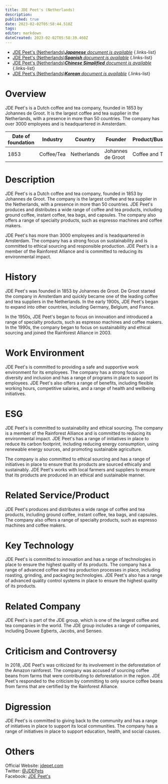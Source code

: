 ```yaml
---
title: JDE Peet's (Netherlands)
description: 
published: true
date: 2023-02-02T05:58:44.510Z
tags: 
editor: markdown
dateCreated: 2023-02-02T05:58:39.460Z
---
```


- [JDE Peet's (Netherlands)***Japanese** document is available*](/ja/Knowledge-base/Dictionary/Company/jde-peet-s-netherlands)
{.links-list}
- [JDE Peet's (Netherlands)***Spanish** document is available*](/es/Knowledge-base/Dictionary/Company/jde-peet-s-netherlands)
{.links-list}
- [JDE Peet's (Netherlands)***Chinese Simplified** document is available*](/zh/Knowledge-base/Dictionary/Company/jde-peet-s-netherlands)
{.links-list}
- [JDE Peet's (Netherlands)***Korean** document is available*](/ko/Knowledge-base/Dictionary/Company/jde-peet-s-netherlands)
{.links-list}


# Overview

JDE Peet's is a Dutch coffee and tea company, founded in 1853 by Johannes de Groot. It is the largest coffee and tea supplier in the Netherlands, with a presence in more than 50 countries. The company has over 3000 employees and is headquartered in Amsterdam.

| Date of foundation | Industry | Country | Founder | Product/Business | Number of employees | Location of headquarters | Company website |
| ------------------ | -------- | ------- | ------- | ---------------- | ------------------ | ---------------------- | --------------- |
| 1853              | Coffee/Tea | Netherlands | Johannes de Groot | Coffee and Tea | 3000+ | Amsterdam | [jdepet.com](https://www.jdepet.com/) |

# Description

JDE Peet's is a Dutch coffee and tea company, founded in 1853 by Johannes de Groot. The company is the largest coffee and tea supplier in the Netherlands, with a presence in more than 50 countries. JDE Peet's produces and distributes a wide range of coffee and tea products, including ground coffee, instant coffee, tea bags, and capsules. The company also offers a range of specialty products, such as espresso machines and coffee makers.

JDE Peet's has more than 3000 employees and is headquartered in Amsterdam. The company has a strong focus on sustainability and is committed to ethical sourcing and responsible production. JDE Peet's is a member of the Rainforest Alliance and is committed to reducing its environmental impact.

# History

JDE Peet's was founded in 1853 by Johannes de Groot. De Groot started the company in Amsterdam and quickly became one of the leading coffee and tea suppliers in the Netherlands. In the early 1900s, JDE Peet's began to expand into other countries, including Germany, Belgium, and France.

In the 1950s, JDE Peet's began to focus on innovation and introduced a range of specialty products, such as espresso machines and coffee makers. In the 1990s, the company began to focus on sustainability and ethical sourcing and joined the Rainforest Alliance in 2003.

# Work Environment

JDE Peet's is committed to providing a safe and supportive work environment for its employees. The company has a strong focus on diversity and inclusion and has a range of programs in place to support its employees. JDE Peet's also offers a range of benefits, including flexible working hours, competitive salaries, and a range of health and wellbeing initiatives.

# ESG

JDE Peet's is committed to sustainability and ethical sourcing. The company is a member of the Rainforest Alliance and is committed to reducing its environmental impact. JDE Peet's has a range of initiatives in place to reduce its carbon footprint, including reducing energy consumption, using renewable energy sources, and promoting sustainable agriculture.

The company is also committed to ethical sourcing and has a range of initiatives in place to ensure that its products are sourced ethically and sustainably. JDE Peet's works with local farmers and suppliers to ensure that its products are produced in an ethical and sustainable manner.

# Related Service/Product

JDE Peet's produces and distributes a wide range of coffee and tea products, including ground coffee, instant coffee, tea bags, and capsules. The company also offers a range of specialty products, such as espresso machines and coffee makers.

# Key Technology

JDE Peet's is committed to innovation and has a range of technologies in place to ensure the highest quality of its products. The company has a range of advanced coffee and tea production processes in place, including roasting, grinding, and packaging technologies. JDE Peet's also has a range of advanced quality control systems in place to ensure the highest quality of its products.

# Related Company

JDE Peet's is part of the JDE group, which is one of the largest coffee and tea companies in the world. The JDE group includes a range of companies, including Douwe Egberts, Jacobs, and Senseo.

# Criticism and Controversy

In 2018, JDE Peet's was criticized for its involvement in the deforestation of the Amazon rainforest. The company was accused of sourcing coffee beans from farms that were contributing to deforestation in the region. JDE Peet's responded to the criticism by committing to only source coffee beans from farms that are certified by the Rainforest Alliance.

# Digression

JDE Peet's is committed to giving back to the community and has a range of initiatives in place to support its local communities. The company has a range of initiatives in place to support education, health, and social causes.

# Others

Official Website: [jdepet.com](https://www.jdepet.com/)  
Twitter: [@JDEPets](https://twitter.com/JDEPets)  
Facebook: [JDE Peet's](https://www.facebook.com/JDEPets)